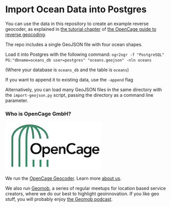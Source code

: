 # Import Ocean Data into Postgres

You can use the data in this repository to create an example reverse geocoder,
as explained in
[the tutorial chapter](https://opencagedata.com/reverse-geocoding/tutorial-building-a-reverse-geocoder) of
[the OpenCage guide to reverse geocoding](https://opencagedata.com/reverse-geocoding).

The repo includes a single GeoJSON file with four ocean shapes.

Load it into Postgres with the following command:
`ogr2ogr -f "PostgreSQL" PG:"dbname=oceans_db user=postgres" "oceans.geojson" -nln oceans`

(Where your database is `oceans_db` and the table is `oceans`)

If you want to append it to existing data, use the `-append` flag

Alternatively, you can load many GeoJSON files in the same directory with the `import-geojson.py` script, passing the directory as a command line parameter.

### Who is OpenCage GmbH?

<a href="https://opencagedata.com"><img src="opencage_logo_300_150.png"></a>

We run the [OpenCage Geocoder](https://opencagedata.com). Learn more [about us](https://opencagedata.com/about). 

We also run [Geomob](https://thegeomob.com), a series of regular meetups for location based service creators, where we do our best to highlight geoinnovation. If you like geo stuff, you will probably enjoy [the Geomob podcast](https://thegeomob.com/podcast/).